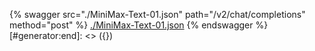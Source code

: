 [#generator:start]: <> ({ "template": "openapi" })
{% swagger src="./MiniMax-Text-01.json" path="/v2/chat/completions" method="post" %}
[./MiniMax-Text-01.json](./MiniMax-Text-01.json)
{% endswagger %}
[#generator:end]: <> ({})